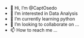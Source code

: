 - 👋 Hi, I’m @CaptOsedo
- 👀 I’m interested in Data Analysis
- 🌱 I’m currently learning python
- 💞️ I’m looking to collaborate on ...
- 📫 How to reach me ...

<!---
CaptOsedo/CaptOsedo is a ✨ special ✨ repository because its `README.md` (this file) appears on your GitHub profile.
You can click the Preview link to take a look at your changes.
--->
